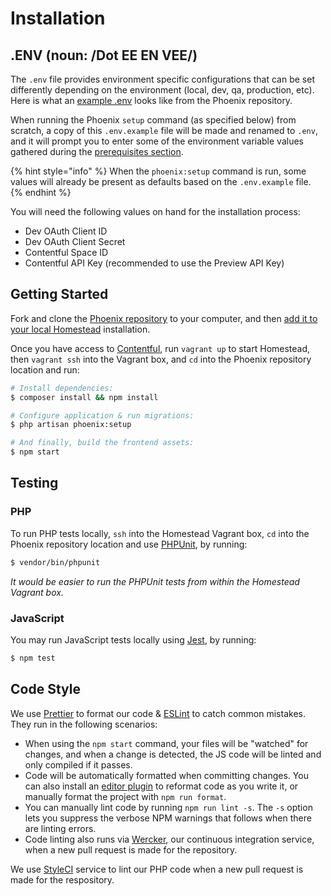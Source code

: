 # Installation

## .ENV \(noun: /Dot EE EN VEE/\)

The `.env` file provides environment specific configurations that can be set differently depending on the environment \(local, dev, qa, production, etc\). Here is what an [example .env](https://github.com/DoSomething/phoenix-next/blob/master/.env.example) looks like from the Phoenix repository.

When running the Phoenix `setup` command (as specified below) from scratch, a copy of this `.env.example` file will be made and renamed to `.env`, and it will prompt you to enter some of the environment variable values gathered during the [prerequisites section](prerequisites.md).

{% hint style="info" %}
When the `phoenix:setup` command is run, some values will already be present as defaults based on the `.env.example` file.
{% endhint %}

You will need the following values on hand for the installation process:

- Dev OAuth Client ID
- Dev OAuth Client Secret
- Contentful Space ID
- Contentful API Key (recommended to use the Preview API Key)

## Getting Started

Fork and clone the [Phoenix repository](https://github.com/DoSomething/phoenix-next) to your computer, and then [add it to your local Homestead](prerequisites#laravel-homestead) installation.

Once you have access to [Contentful](prerequisites#contentful-cms), run `vagrant up` to start Homestead, then `vagrant ssh` into the Vagrant box, and `cd` into the Phoenix repository location and run:

```bash
# Install dependencies:
$ composer install && npm install

# Configure application & run migrations:
$ php artisan phoenix:setup

# And finally, build the frontend assets:
$ npm start
```

## Testing

### PHP

To run PHP tests locally, `ssh` into the Homestead Vagrant box, `cd` into the Phoenix repository location and use [PHPUnit](https://github.com/sebastianbergmann/phpunit), by running:

```bash
$ vendor/bin/phpunit
```

_It would be easier to run the PHPUnit tests from within the Homestead Vagrant box._

### JavaScript

You may run JavaScript tests locally using [Jest](https://github.com/facebook/jest), by running:

```bash
$ npm test
```

## Code Style

We use [Prettier](https://prettier.io/) to format our code & [ESLint](http://eslint.org/) to catch common mistakes. They run in the following scenarios:

- When using the `npm start` command, your files will be "watched" for changes, and when a change is detected, the JS code will be linted and only compiled if it passes.
- Code will be automatically formatted when committing changes. You can also install an [editor plugin](https://prettier.io/docs/en/editors.html) to reformat code as you write it, or manually format the project with `npm run format`.
- You can manually lint code by running `npm run lint -s`. The `-s` option lets you suppress the verbose NPM warnings that follows when there are linting errors.
- Code linting also runs via [Wercker](http://www.wercker.com/), our continuous integration service, when a new pull request is made for the repository.

We use [StyleCI](https://styleci.io/repos/75642790) service to lint our PHP code when a new pull request is made for the respository.
